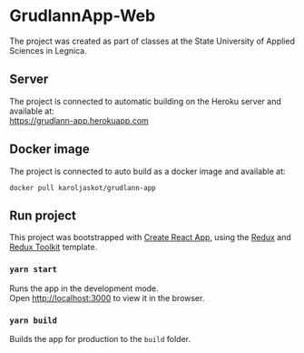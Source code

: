 # GrudlannApp-Web 

The project was created as part of classes at the State University of Applied Sciences in Legnica.

## Server

The project is connected to automatic building on the Heroku server and available at: <br/>
https://grudlann-app.herokuapp.com

## Docker image

The project is connected to auto build as a docker image and available at: <br/>
```
docker pull karoljaskot/grudlann-app
```
## Run project

This project was bootstrapped with [Create React App](https://github.com/facebook/create-react-app), using the [Redux](https://redux.js.org/) and [Redux Toolkit](https://redux-toolkit.js.org/) template.

### `yarn start`

Runs the app in the development mode.<br />
Open [http://localhost:3000](http://localhost:3000) to view it in the browser.


### `yarn build`

Builds the app for production to the `build` folder.<br />

